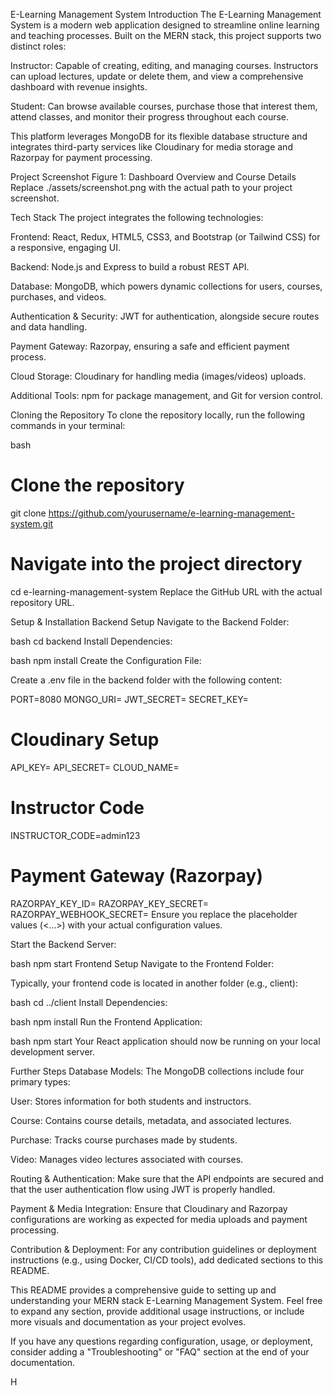 E-Learning Management System
Introduction
The E-Learning Management System is a modern web application designed to streamline online learning and teaching processes. Built on the MERN stack, this project supports two distinct roles:

Instructor: Capable of creating, editing, and managing courses. Instructors can upload lectures, update or delete them, and view a comprehensive dashboard with revenue insights.

Student: Can browse available courses, purchase those that interest them, attend classes, and monitor their progress throughout each course.

This platform leverages MongoDB for its flexible database structure and integrates third-party services like Cloudinary for media storage and Razorpay for payment processing.

Project Screenshot
Figure 1: Dashboard Overview and Course Details Replace ./assets/screenshot.png with the actual path to your project screenshot.

Tech Stack
The project integrates the following technologies:

Frontend: React, Redux, HTML5, CSS3, and Bootstrap (or Tailwind CSS) for a responsive, engaging UI.

Backend: Node.js and Express to build a robust REST API.

Database: MongoDB, which powers dynamic collections for users, courses, purchases, and videos.

Authentication & Security: JWT for authentication, alongside secure routes and data handling.

Payment Gateway: Razorpay, ensuring a safe and efficient payment process.

Cloud Storage: Cloudinary for handling media (images/videos) uploads.

Additional Tools: npm for package management, and Git for version control.

Cloning the Repository
To clone the repository locally, run the following commands in your terminal:

bash
# Clone the repository
git clone https://github.com/yourusername/e-learning-management-system.git

# Navigate into the project directory
cd e-learning-management-system
Replace the GitHub URL with the actual repository URL.

Setup & Installation
Backend Setup
Navigate to the Backend Folder:

bash
cd backend
Install Dependencies:

bash
npm install
Create the Configuration File:

Create a .env file in the backend folder with the following content:

PORT=8080
MONGO_URI=<Your MongoDB Connection String>
JWT_SECRET=<Your JWT Secret>
SECRET_KEY=<Your Secret Key>

# Cloudinary Setup
API_KEY=<Your Cloudinary API Key>
API_SECRET=<Your Cloudinary API Secret>
CLOUD_NAME=<Your Cloudinary Cloud Name>

# Instructor Code
INSTRUCTOR_CODE=admin123

# Payment Gateway (Razorpay)
RAZORPAY_KEY_ID=<Your Razorpay Key ID>
RAZORPAY_KEY_SECRET=<Your Razorpay Key Secret>
RAZORPAY_WEBHOOK_SECRET=<Your Razorpay Webhook Secret>
Ensure you replace the placeholder values (<...>) with your actual configuration values.

Start the Backend Server:

bash
npm start
Frontend Setup
Navigate to the Frontend Folder:

Typically, your frontend code is located in another folder (e.g., client):

bash
cd ../client
Install Dependencies:

bash
npm install
Run the Frontend Application:

bash
npm start
Your React application should now be running on your local development server.

Further Steps
Database Models: The MongoDB collections include four primary types:

User: Stores information for both students and instructors.

Course: Contains course details, metadata, and associated lectures.

Purchase: Tracks course purchases made by students.

Video: Manages video lectures associated with courses.

Routing & Authentication: Make sure that the API endpoints are secured and that the user authentication flow using JWT is properly handled.

Payment & Media Integration: Ensure that Cloudinary and Razorpay configurations are working as expected for media uploads and payment processing.

Contribution & Deployment: For any contribution guidelines or deployment instructions (e.g., using Docker, CI/CD tools), add dedicated sections to this README.

This README provides a comprehensive guide to setting up and understanding your MERN stack E-Learning Management System. Feel free to expand any section, provide additional usage instructions, or include more visuals and documentation as your project evolves.

If you have any questions regarding configuration, usage, or deployment, consider adding a "Troubleshooting" or "FAQ" section at the end of your documentation.

H
